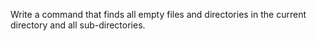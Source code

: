  Write a command that finds all empty files and directories in the current directory and all sub-directories. 
